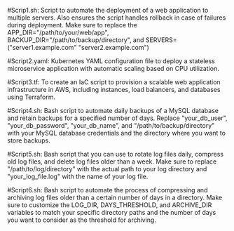 #Scrip1.sh: Script to automate the deployment of a web application to multiple servers. Also ensures the script handles rollback in case of failures during deployment.
            Make sure to replace the APP_DIR="/path/to/your/web/app", BACKUP_DIR="/path/to/backup/directory", and SERVERS=("server1.example.com" "server2.example.com")
            
#Script2.yaml: Kubernetes YAML configuration file to deploy a stateless microservice application with automatic scaling based on CPU utilization.

#Script3.tf: To create an IaC script to provision a scalable web application infrastructure in AWS, including instances, load balancers, and databases using Terraform.

#Script4.sh: Bash script to automate daily backups of a MySQL database and retain backups for a specified number of days.
             Replace "your_db_user", "your_db_password", "your_db_name", and "/path/to/backup/directory" with your MySQL database credentials and the directory where you want 
             to store backups.
             
#Script5.sh: Bash script that you can use to rotate log files daily, compress old log files, and delete log files older than a week.
             Make sure to replace "/path/to/log/directory" with the actual path to your log directory and "your_log_file.log" with the name of your log file.
             
#Script6.sh: Bash script to automate the process of compressing and archiving log files older than a certain number of days in a directory.
             Make sure to customize the LOG_DIR, DAYS_THRESHOLD, and ARCHIVE_DIR variables to match your specific directory paths and the number of days you want to consider 
             as the threshold for archiving.

